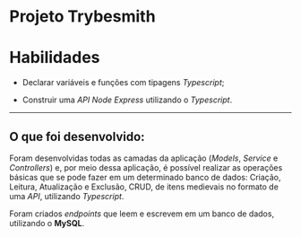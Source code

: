 # Projeto Trybesmith

# Habilidades

- Declarar variáveis e funções com tipagens _Typescript_;

- Construir uma _API Node Express_ utilizando o _Typescript_.

---

## O que foi desenvolvido:

Foram desenvolvidas todas as camadas da aplicação (_Models_, _Service_ e _Controllers_) e, por meio dessa aplicação, é possível realizar as operações básicas que se pode fazer em um determinado banco de dados: Criação, Leitura, Atualização e Exclusão, CRUD,  de itens medievais no formato de uma _API_, utilizando _Typescript_.

Foram criados _endpoints_ que leem e escrevem em um banco de dados, utilizando o **MySQL**.

